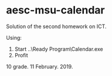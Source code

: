 # aesc-msu-calendar
Solution of the second homework on ICT.

Using:
1. Start ..\Ready Program\Calendar.exe
2. Profit

10 grade. 11 February. 2019.
